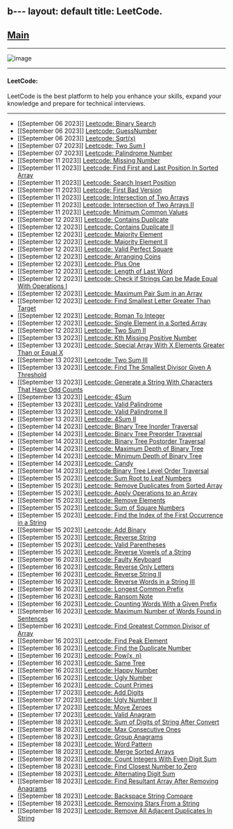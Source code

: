 b---
layout: default
title:  LeetCode.
---

<h2 class="menu-header" id="index"><a href="../../../index.html">Main</a></h2>
<hr>

![image](https://github.com/h4ckyou/h4ckyou.github.io/assets/127159644/0d26a172-e038-4f5b-835e-1e35c03e8d6e)


* * *
<h4 class="menu-header" id="programming">LeetCode:</h4>
LeetCode is the best platform to help you enhance your skills, expand your knowledge and prepare for technical interviews.
<hr>

- [[September 06 2023]] [Leetcode: Binary Search](https://h4ckyou.github.io/posts/programming/Leetcode/Binary%20Search/solution.html)
- [[September 06 2023]] [Leetcode: GuessNumber](https://h4ckyou.github.io/posts/programming/Leetcode/Guess%20Number%20Higher%20or%20Lower/solution.html)
- [[September 06 2023]] [Leetcode: Sqrt(x)](https://h4ckyou.github.io/posts/programming/Leetcode/Sqrt/solution.html) 
- [[September 07 2023]] [Leetcode: Two Sum I](https://h4ckyou.github.io/posts/programming/Leetcode/TwoSum/solution.html) 
- [[September 07 2023]] [Leetcode: Palindrome Number](https://h4ckyou.github.io/posts/programming/Leetcode/Palindrom%20Number/solution.html)
- [[September 11 2023]] [Leetcode: Missing Number](https://h4ckyou.github.io/posts/programming/Leetcode/Missing%20Number/solution.html)
- [[September 11 2023]] [Leetcode: Find First and Last Position In Sorted Array](https://h4ckyou.github.io/posts/programming/Leetcode/Find%20First%20and%20Last%20Position%20of%20Element%20in%20Sorted%20Array/solution.html)
- [[September 11 2023]] [Leetcode: Search Insert Position](https://h4ckyou.github.io/posts/programming/Leetcode/Search%20Insert%20Position/solution.html)
- [[September 11 2023]] [Leetcode: First Bad Version](https://h4ckyou.github.io/posts/programming/Leetcode/First%20Bad%20Version/solution.html)
- [[September 11 2023]] [Leetcode: Intersection of Two Arrays](https://h4ckyou.github.io/posts/programming/Leetcode/Intersection%20of%20Two%20Arrays/solution.html)
- [[September 11 2023]] [Leetcode: Intersection of Two Arrays II](https://h4ckyou.github.io/posts/programming/Leetcode/Intersection%20of%20Two%20Arrays%20II/solution.html)
- [[September 11 2023]] [Leetcode: Minimum Common Values](https://h4ckyou.github.io/posts/programming/Leetcode/Minimum%20Common%20Value/solution.html)
- [[September 12 2023]] [Leetcode: Contains Duplicate](https://h4ckyou.github.io/posts/programming/Leetcode/Contains%20Duplicate/solution.html)
- [[September 12 2023]] [Leetcode: Contains Duplicate II](https://h4ckyou.github.io/posts/programming/Leetcode/Contains%20Duplicate%20II/solution.html)
- [[September 12 2023]] [Leetcode: Majority Element](https://h4ckyou.github.io/posts/programming/Leetcode/Majority%20Element/solution.html)
- [[September 12 2023]] [Leetcode: Majority Element II](https://h4ckyou.github.io/posts/programming/Leetcode/Majority%20Element%20II/solution.html)
- [[September 12 2023]] [Leetcode: Valid Perfect Square](https://h4ckyou.github.io/posts/programming/Leetcode/Valid%20Perfect%20Square/solution.html)
- [[September 12 2023]] [Leetcode: Arranging Coins](https://h4ckyou.github.io/posts/programming/Leetcode/Arranging%20Coins/solution.html)
- [[September 12 2023]] [Leetcode: Plus One](https://h4ckyou.github.io/posts/programming/Leetcode/Plus%20One/solution.html)
- [[September 12 2023]] [Leetcode: Length of Last Word](https://h4ckyou.github.io/posts/programming/Leetcode/Length%20of%20Last%20Word/solution.html)
- [[September 12 2023]] [Leetcode: Check if Strings Can be Made Equal With Operations I](https://h4ckyou.github.io/posts/programming/Leetcode/Check%20if%20Strings%20Can%20be%20Made%20Equal%20With%20Operations%20I/solution.html)
- [[September 12 2023]] [Leetcode: Maximum Pair Sum in an Array](https://h4ckyou.github.io/posts/programming/Leetcode/Max%20Pair%20Sum%20in%20an%20Array/solution.html)
- [[September 12 2023]] [Leetcode: Find Smallest Letter Greater Than Target](https://h4ckyou.github.io/posts/pprogramming/Leetcode/Find%20Smallest%20Letter%20Greater%20Than%20Target/solution.html)
- [[September 12 2023]] [Leetcode: Roman To Integer](https://h4ckyou.github.io/posts/programming/Leetcode/Roman%20To%20Integer/solution.html)
- [[September 12 2023]] [Leetcode: Single Element in a Sorted Array](https://h4ckyou.github.io/posts/programming/Leetcode/Single%20Element%20in%20a%20Sorted%20Array/solution.html)
- [[September 12 2023]] [Leetcode: Two Sum II](https://h4ckyou.github.io/posts/programming/Leetcode/Two%20Sum%20II/solution.html)
- [[September 13 2023]] [Leetcode: Kth Missing Positive Number](https://h4ckyou.github.io/posts/programming/Leetcode/Kth%20Missing%20Positive%20Number/solution.html)
- [[September 13 2023]] [Leetcode: Special Array With X Elements Greater Than or Equal X
](https://h4ckyou.github.io/posts/programming/Leetcode/Special%20Array%20With%20X%20Elements%20Greater%20Than%20or%20Equal%20X/solution.html)
- [[September 13 2023]] [Leetcode: Two Sum III](https://h4ckyou.github.io/posts/programming/Leetcode/Two%20Sum%20III/solution.html)
- [[September 13 2023]] [Leetcode: Find The Smallest Divisor Given A Threshold](https://h4ckyou.github.io/posts/programming/Leetcode/Find%20the%20Smallest%20Divisor%20Given%20a%20Threshold/solution.html)
- [[September 13 2023]] [Leetcode: Generate a String With Characters That Have Odd Counts](https://h4ckyou.github.io/posts/programming/Leetcode/Generate%20a%20String%20With%20Characters%20That%20Have%20Odd%20Counts/solution.html)
- [[September 13 2023]] [Leetcode: 4Sum](https://h4ckyou.github.io/posts/programming/Leetcode/4Sum/solution.html)
- [[September 13 2023]] [Leetcode: Valid Palindrome](https://h4ckyou.github.io/posts/programming/Leetcode/Valid%20Palindrome/solution.html)
- [[September 13 2023]] [Leetcode: Valid Palindrome II](https://h4ckyou.github.io/posts/programming/Leetcode/Valid%20Palindrome%20II/solution.html)
- [[September 13 2023]] [Leetcode: 4Sum II](https://h4ckyou.github.io/posts/programming/Leetcode/4Sum%20II/solution.html)
- [[September 14 2023]] [Leetcode: Binary Tree Inorder Traversal](https://h4ckyou.github.io/posts/programming/Leetcode/Binary%20Tree%20Inorder%20Traversal/solution.html)
- [[September 14 2023]] [Leetcode: Binary Tree Preorder Traversal](https://h4ckyou.github.io/posts/programming/Leetcode/Binary%20Tree%20Preorder%20Traversal/solution.html)
- [[September 14 2023]] [Leetcode: Binary Tree Postorder Traversal](https://h4ckyou.github.io/posts/programming/Leetcode/Binary%20Tree%20Postorder%20Traversal/solution.html)
- [[September 14 2023]] [Leetcode: Maximum Depth of Binary Tree](https://h4ckyou.github.io/posts/programming/Leetcode/Maximum%20Depth%20of%20Binary%20Tree/solve.html)
- [[September 14 2023]] [Leetcode: Minimum Depth of Binary Tree](https://h4ckyou.github.io/posts/programming/Leetcode/Minimum%20Depth%20of%20Binary%20Tree/solution.html)
- [[September 14 2023]] [Leetcode: Candy](https://h4ckyou.github.io/posts/programming/Leetcode/Candy/solution.html)
- [[September 14 2023]] [Leetcode:Binary Tree Level Order Traversal](https://h4ckyou.github.io/posts/programming/Leetcode/Binary%20Tree%20Level%20Order%20Traversal/solution.html)
- [[September 15 2023]] [Leetcode: Sum Root to Leaf Numbers](https://h4ckyou.github.io/posts/programming/Leetcode/Sum%20Root%20to%20Leaf%20Numbers/solution.html)
- [[September 15 2023]] [Leetcode: Remove Duplicates from Sorted Array](https://h4ckyou.github.io/posts/programming/Leetcode/Remove%20Duplicates%20from%20Sorted%20Array/solution.html)
- [[September 15 2023]] [Leetcode: Apply Operations to an Array](https://h4ckyou.github.io/posts/programming/Leetcode/Apply%20Operations%20to%20an%20Array/solution.html)
- [[September 15 2023]] [Leetcode: Remove Elements](https://h4ckyou.github.io/posts/programming/Leetcode/Remove%20Elements/solution.html)
- [[September 15 2023]] [Leetcode: Sum of Square Numbers](https://h4ckyou.github.io/posts/programming/Leetcode/Sum%20of%20Square%20Numbers/solution.html)
- [[September 15 2023]] [Leetcode: Find the Index of the First Occurrence in a String](https://h4ckyou.github.io/posts/programming/Leetcode/Find%20the%20Index%20of%20the%20First%20Occurrence%20in%20a%20String/solution.html)
- [[September 15 2023]] [Leetcode: Add Binary](https://h4ckyou.github.io/posts/programming/Leetcode/Add%20Binary/solution.html)
- [[September 15 2023]] [Leetcode: Reverse String](https://h4ckyou.github.io/posts/programming/Leetcode/Reverse%20String/solution.html)
- [[September 15 2023]] [Leetcode: Valid Parentheses](https://h4ckyou.github.io/posts/programming/Leetcode/Valid%20Parentheses/solution.html)
- [[September 15 2023]] [Leetcode: Reverse Vowels of a String](https://h4ckyou.github.io/posts/programming/Leetcode/Reverse%20Vowels%20of%20a%20String/solution.html)
- [[September 16 2023]] [Leetcode: Faulty Keyboard](https://h4ckyou.github.io/posts/programming/Leetcode/Faulty%20Keyboard/solution.html)
- [[September 16 2023]] [Leetcode: Reverse Only Letters](https://h4ckyou.github.io/posts/programming/Leetcode/Reverse%20Only%20Letters/solution.html)
- [[September 16 2023]] [Leetcode: Reverse String II](https://h4ckyou.github.io/posts/programming/Leetcode/Reverse%20String%20II/solution.html)
- [[September 16 2023]] [Leetcode: Reverse Words in a String III](https://h4ckyou.github.io/posts/programming/Leetcode/Reverse%20Words%20in%20a%20String%20III/solution.html)
- [[September 16 2023]] [Leetcode: Longest Common Prefix](https://h4ckyou.github.io/posts/programming/Leetcode/Longest%20Common%20Prefix/solution.html)
- [[September 16 2023]] [Leetcode: Ransom Note](https://h4ckyou.github.io/posts/programming/Leetcode/Ransom%20Note/solution.html)
- [[September 16 2023]] [Leetcode: Counting Words With a Given Prefix](https://h4ckyou.github.io/posts/programming/Leetcode/Counting%20Words%20With%20a%20Given%20Prefix/solution.html)
- [[September 16 2023]] [Leetcode: Maximum Number of Words Found in Sentences](https://h4ckyou.github.io/posts/programming/Leetcode/Maximum%20Number%20of%20Words%20Found%20in%20Sentences/solution.html)
- [[September 16 2023]] [Leetcode: Find Greatest Common Divisor of Array](https://h4ckyou.github.io/posts/programming/Leetcode/Find%20Greatest%20Common%20Divisor%20of%20Array/solution.html)
- [[September 16 2023]] [Leetcode: Find Peak Element](https://h4ckyou.github.io/posts/programming/Leetcode/Find%20Peak%20Element/solution.html)
- [[September 16 2023]] [Leetcode: Find the Duplicate Number](https://h4ckyou.github.io/posts/programming/Leetcode/Find%20the%20Duplicate%20Number/solution.html)
- [[September 16 2023]] [Leetcode: Pow(x, n)](https://h4ckyou.github.io/posts/programming/Leetcode/Pow(x,%20n)/solution.html)
- [[September 16 2023]] [Leetcode: Same Tree](https://h4ckyou.github.io/posts/programming/Leetcode/Same%20Tree/solution.html)
- [[September 16 2023]] [Leetcode: Happy Number](https://h4ckyou.github.io/posts/programming/Leetcode/Happy%20Number/solution.html)
- [[September 16 2023]] [Leetcode: Ugly Number](https://h4ckyou.github.io/posts/programming/Leetcode/Ugly%20Number/solution.html)
- [[September 16 2023]] [Leetcode: Count Primes](https://h4ckyou.github.io/posts/programming/Leetcode/Count%20Primes/solution.html)
- [[September 17 2023]] [Leetcode: Add Digits](https://h4ckyou.github.io/posts/programming/Leetcode/Add%20Digits/solution.html)
- [[September 17 2023]] [Leetcode: Ugly Number II](https://h4ckyou.github.io/posts/programming/Leetcode/Ugly%20Number%20II/solution.html)
- [[September 17 2023]] [Leetcode: Move Zeroes](https://h4ckyou.github.io/posts/programming/Leetcode/Move%20Zeroes/solution.html)
- [[September 17 2023]] [Leetcode: Valid Anagram](https://h4ckyou.github.io/posts/programming/Leetcode/Valid%20Anagram/solution.html)
- [[September 18 2023]] [Leetcode: Sum of Digits of String After Convert](https://h4ckyou.github.io/posts/programming/Leetcode/Sum%20of%20Digits%20of%20String%20After%20Convert/solution.html)
- [[September 18 2023]] [Leetcode: Max Consecutive Ones](https://h4ckyou.github.io/posts/programming/Leetcode/Max%20Consecutive%20Ones/solution.html)
- [[September 18 2023]] [Leetcode: Group Anagrams](https://h4ckyou.github.io/posts/programming/Leetcode/Group%20Anagrams/solution.html)
- [[September 18 2023]] [Leetcode: Word Pattern](https://h4ckyou.github.io/posts/programming/Leetcode/Word%20Pattern/solution.html)
- [[September 18 2023]] [Leetcode: Merge Sorted Arrays](https://h4ckyou.github.io/posts/programming/Leetcode/Merge%20Sorted%20Array/solution.html)
- [[September 18 2023]] [Leetcode: Count Integers With Even Digit Sum](https://h4ckyou.github.io/posts/programming/Leetcode/Count%20Integers%20With%20Even%20Digit%20Sum/solution.html)
- [[September 18 2023]] [Leetcode: Find Closest Number to Zero](https://h4ckyou.github.io/posts/programming/Leetcode/Find%20Closest%20Number%20to%20Zero/solution.html)
- [[September 18 2023]] [Leetcode: Alternating Digit Sum](https://h4ckyou.github.io/posts/programming/Leetcode/Alternating%20Digit%20Sum/solution.html)
- [[September 18 2023]] [Leetcode: Find Resultant Array After Removing Anagrams](https://h4ckyou.github.io/posts/programming/Leetcode/Find%20Resultant%20Array%20After%20Removing%20Anagrams/solution.html)
- [[September 18 2023]] [Leetcode: Backspace String Compare](https://h4ckyou.github.io/posts/programming/Leetcode/Backspace%20String%20Compare/solution.html)
- [[September 18 2023]] [Leetcode: Removing Stars From a String](https://h4ckyou.github.io/posts/programming/Leetcode/Removing%20Stars%20From%20a%20String/solution.html)
- [[September 18 2023]] [Leetcode: Remove All Adjacent Duplicates In String](https://h4ckyou.github.io/posts/programming/Leetcode/Remove%20All%20Adjacent%20Duplicates%20In%20String/solution.html)
